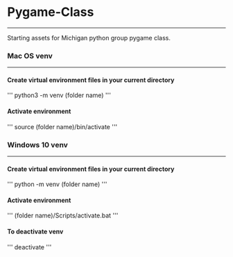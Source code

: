 # Pygame-Class
___
 Starting assets for Michigan python group pygame class.


### Mac OS venv
___

#### Create virtual environment files in your current directory

'''
python3 -m venv (folder name)
'''

#### Activate environment

'''
source (folder name)/bin/activate
'''


### Windows 10 venv
___

#### Create virtual environment files in your current directory

'''
python -m venv (folder name)
'''

#### Activate environment

'''
(folder name)/Scripts/activate.bat
'''

#### To deactivate venv

'''
deactivate
'''